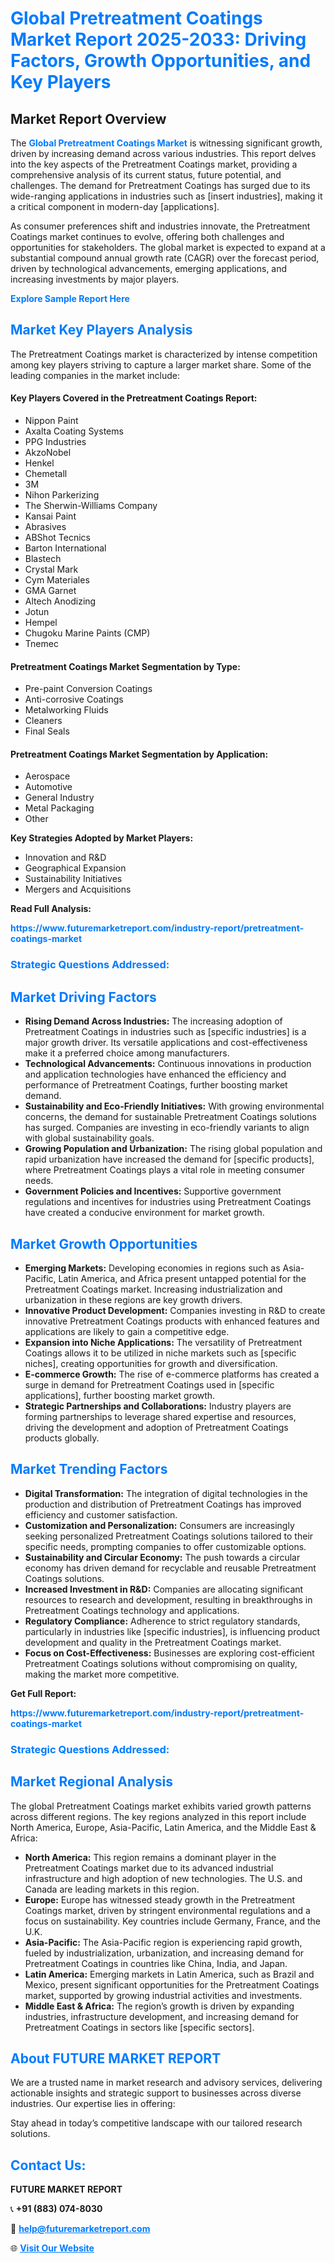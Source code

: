 <h1 style="color: #007BFF;">Global Pretreatment Coatings Market Report 2025-2033: Driving Factors, Growth Opportunities, and Key Players</h1>

<section id="overview">
<h2>Market Report Overview</h2>
<p>The <a href="https://www.futuremarketreport.com/industry-report/pretreatment-coatings-market" style="color: #007BFF; text-decoration: none;"><strong>Global Pretreatment Coatings Market</strong></a> is witnessing significant growth, driven by increasing demand across various industries. This report delves into the key aspects of the Pretreatment Coatings market, providing a comprehensive analysis of its current status, future potential, and challenges. The demand for Pretreatment Coatings has surged due to its wide-ranging applications in industries such as [insert industries], making it a critical component in modern-day [applications].</p>
<p>As consumer preferences shift and industries innovate, the Pretreatment Coatings market continues to evolve, offering both challenges and opportunities for stakeholders. The global market is expected to expand at a substantial compound annual growth rate (CAGR) over the forecast period, driven by technological advancements, emerging applications, and increasing investments by major players.</p>
</section>

<section id="overview">
<p><a href="https://www.futuremarketreport.com/request-sample/reportId=58104" style="color: #007BFF; text-decoration: none;"><strong>Explore Sample Report Here</strong></a></p>
</section>

<section id="key-players">
<h2 style="color: #007BFF;">Market Key Players Analysis</h2>
<p>The Pretreatment Coatings market is characterized by intense competition among key players striving to capture a larger market share. Some of the leading companies in the market include:</p>
<h4>Key Players Covered in the Pretreatment Coatings Report:</h4>
<ul><li>Nippon Paint</li><li>Axalta Coating Systems</li><li>PPG Industries</li><li>AkzoNobel</li><li>Henkel</li><li>Chemetall</li><li>3M</li><li>Nihon Parkerizing</li><li>The Sherwin-Williams Company</li><li>Kansai Paint</li><li>Abrasives</li><li>ABShot Tecnics</li><li>Barton International</li><li>Blastech</li><li>Crystal Mark</li><li>Cym Materiales</li><li>GMA Garnet</li><li>Altech Anodizing</li><li>Jotun</li><li>Hempel</li><li>Chugoku Marine Paints (CMP)</li><li>Tnemec</li></ul>
<h4>Pretreatment Coatings Market Segmentation by Type:</h4>
<ul><li>Pre-paint Conversion Coatings</li><li>Anti-corrosive Coatings</li><li>Metalworking Fluids</li><li>Cleaners</li><li>Final Seals</li></ul>

<h4>Pretreatment Coatings Market Segmentation by Application:</h4>
<ul><li>Aerospace</li><li>Automotive</li><li>General Industry</li><li>Metal Packaging</li><li>Other</li></ul>
<p><strong>Key Strategies Adopted by Market Players:</strong></p>
<ul>
<li>Innovation and R&D</li>
<li>Geographical Expansion</li>
<li>Sustainability Initiatives</li>
<li>Mergers and Acquisitions</li>
</ul>
</section>

<section>
<p><strong>Read Full Analysis: </strong></p><a href="https://www.futuremarketreport.com/industry-report/pretreatment-coatings-market" style="color: #007BFF; text-decoration: none;"><strong>https://www.futuremarketreport.com/industry-report/pretreatment-coatings-market</strong></a>
<h3 style="color: #007BFF;">Strategic Questions Addressed:</h3>
</section>

<section id="driving-factors">
<h2 style="color: #007BFF;">Market Driving Factors</h2>
<ul>
<li><strong>Rising Demand Across Industries:</strong> The increasing adoption of Pretreatment Coatings in industries such as [specific industries] is a major growth driver. Its versatile applications and cost-effectiveness make it a preferred choice among manufacturers.</li>
<li><strong>Technological Advancements:</strong> Continuous innovations in production and application technologies have enhanced the efficiency and performance of Pretreatment Coatings, further boosting market demand.</li>
<li><strong>Sustainability and Eco-Friendly Initiatives:</strong> With growing environmental concerns, the demand for sustainable Pretreatment Coatings solutions has surged. Companies are investing in eco-friendly variants to align with global sustainability goals.</li>
<li><strong>Growing Population and Urbanization:</strong> The rising global population and rapid urbanization have increased the demand for [specific products], where Pretreatment Coatings plays a vital role in meeting consumer needs.</li>
<li><strong>Government Policies and Incentives:</strong> Supportive government regulations and incentives for industries using Pretreatment Coatings have created a conducive environment for market growth.</li>
</ul>
</section>

<section id="growth-opportunities">
<h2 style="color: #007BFF;">Market Growth Opportunities</h2>
<ul>
<li><strong>Emerging Markets:</strong> Developing economies in regions such as Asia-Pacific, Latin America, and Africa present untapped potential for the Pretreatment Coatings market. Increasing industrialization and urbanization in these regions are key growth drivers.</li>
<li><strong>Innovative Product Development:</strong> Companies investing in R&D to create innovative Pretreatment Coatings products with enhanced features and applications are likely to gain a competitive edge.</li>
<li><strong>Expansion into Niche Applications:</strong> The versatility of Pretreatment Coatings allows it to be utilized in niche markets such as [specific niches], creating opportunities for growth and diversification.</li>
<li><strong>E-commerce Growth:</strong> The rise of e-commerce platforms has created a surge in demand for Pretreatment Coatings used in [specific applications], further boosting market growth.</li>
<li><strong>Strategic Partnerships and Collaborations:</strong> Industry players are forming partnerships to leverage shared expertise and resources, driving the development and adoption of Pretreatment Coatings products globally.</li>
</ul>
</section>

<section id="trending-factors">
<h2 style="color: #007BFF;">Market Trending Factors</h2>
<ul>
<li><strong>Digital Transformation:</strong> The integration of digital technologies in the production and distribution of Pretreatment Coatings has improved efficiency and customer satisfaction.</li>
<li><strong>Customization and Personalization:</strong> Consumers are increasingly seeking personalized Pretreatment Coatings solutions tailored to their specific needs, prompting companies to offer customizable options.</li>
<li><strong>Sustainability and Circular Economy:</strong> The push towards a circular economy has driven demand for recyclable and reusable Pretreatment Coatings solutions.</li>
<li><strong>Increased Investment in R&D:</strong> Companies are allocating significant resources to research and development, resulting in breakthroughs in Pretreatment Coatings technology and applications.</li>
<li><strong>Regulatory Compliance:</strong> Adherence to strict regulatory standards, particularly in industries like [specific industries], is influencing product development and quality in the Pretreatment Coatings market.</li>
<li><strong>Focus on Cost-Effectiveness:</strong> Businesses are exploring cost-efficient Pretreatment Coatings solutions without compromising on quality, making the market more competitive.</li>
</ul>
</section>

<section>
<p><strong>Get Full Report: </strong></p><a href="https://www.futuremarketreport.com/industry-report/pretreatment-coatings-market" style="color: #007BFF; text-decoration: none;"><strong>https://www.futuremarketreport.com/industry-report/pretreatment-coatings-market</strong></a>
<h3 style="color: #007BFF;">Strategic Questions Addressed:</h3>
</section>


<section id="regional-analysis">
<h2 style="color: #007BFF;">Market Regional Analysis</h2>
<p>The global Pretreatment Coatings market exhibits varied growth patterns across different regions. The key regions analyzed in this report include North America, Europe, Asia-Pacific, Latin America, and the Middle East & Africa:</p>
<ul>
<li><strong>North America:</strong> This region remains a dominant player in the Pretreatment Coatings market due to its advanced industrial infrastructure and high adoption of new technologies. The U.S. and Canada are leading markets in this region.</li>
<li><strong>Europe:</strong> Europe has witnessed steady growth in the Pretreatment Coatings market, driven by stringent environmental regulations and a focus on sustainability. Key countries include Germany, France, and the U.K.</li>
<li><strong>Asia-Pacific:</strong> The Asia-Pacific region is experiencing rapid growth, fueled by industrialization, urbanization, and increasing demand for Pretreatment Coatings in countries like China, India, and Japan.</li>
<li><strong>Latin America:</strong> Emerging markets in Latin America, such as Brazil and Mexico, present significant opportunities for the Pretreatment Coatings market, supported by growing industrial activities and investments.</li>
<li><strong>Middle East & Africa:</strong> The region’s growth is driven by expanding industries, infrastructure development, and increasing demand for Pretreatment Coatings in sectors like [specific sectors].</li>
</ul>
</section>

<footer>
<h2 style="color: #007BFF;">About FUTURE MARKET REPORT</h2>
<p>We are a trusted name in market research and advisory services, delivering actionable insights and strategic support to businesses across diverse industries. Our expertise lies in offering:</p>

<p>Stay ahead in today’s competitive landscape with our tailored research solutions.</p>

<h2 style="color: #007BFF;">Contact Us:</h2>
<p><strong>FUTURE MARKET REPORT</strong></p>
<p>📞 <strong>+91 (883) 074-8030</strong></p>
<p>📧 <strong><a href="mailto:help@futuremarketreport.com" style="color: #007BFF;">help@futuremarketreport.com</a></strong></p>
<p>🌐 <strong><a href="https://www.futuremarketreport.com/" style="color: #007BFF;">Visit Our Website</a></strong></p>
</footer>